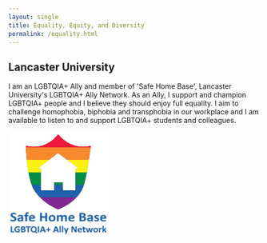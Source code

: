 ```yaml
---
layout: single
title: Equality, Equity, and Diversity
permalink: /equality.html
---
```


## Lancaster University

I am an LGBTQIA+ Ally and member of 'Safe Home Base', Lancaster University's LGBTQIA+ Ally Network. As an Ally, I support and champion LGBTQIA+ people and I believe they should enjoy full equality. I aim to challenge homophobia, biphobia and transphobia in our workplace and I am available to listen to and support LGBTQIA+ students and colleagues.

![Picture description](/assets/images/lu/safehomeally02.webp)
